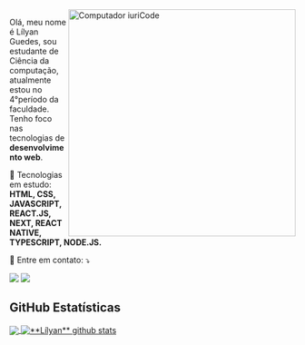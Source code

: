 <img src="https://raw.githubusercontent.com/MicaelliMedeiros/micaellimedeiros/master/image/computer-illustration.png" min-width="400px" max-width="400px" width="400px" align="right" alt="Computador iuriCode">

<p align="left"> 
  Olá, meu nome é Lílyan Guedes, sou estudante de Ciência da computação, atualmente estou no 4°período da faculdade. Tenho foco nas tecnologias de <strong>desenvolvimento web</strong>.<br>
</p>

<p align="left">
  🦄 Tecnologias em estudo: <strong>HTML, CSS, JAVASCRIPT, REACT.JS, NEXT,
    REACT NATIVE, TYPESCRIPT, NODE.JS.</strong>
</p>

<p align="left">
  💌 Entre em contato: ⤵️
</p>

<p align="left">
  <a href="https://mail.google.com/mail/u/0/?tab=rm&ogbl#inbox" alt="Gmail">
  <img src="https://img.shields.io/badge/-Gmail-FF0000?style=flat-square&labelColor=FF0000&logo=gmail&logoColor=white&link=LINK-DO-SEU-EMAIL" /></a>

  <a href="https://www.linkedin.com/in/lilyan-guedes/" alt="Linkedin">
  <img src="https://img.shields.io/badge/-Linkedin-0e76a8?style=flat-square&logo=Linkedin&logoColor=white&link=LINK-DO-SEU-LINKEDIN" /></a>
</p>  


## **GitHub Estatísticas**

<a href="https://github.com/Gurupreet">
  <img align="center" src="https://github.com/LilyanGuedes" />
</a>

<a href="https://github.com/Gurupreet">
 <img align="center" src="https://github.com/LilyanGuedes" alt="**Lílyan** github stats"/>
</a>
